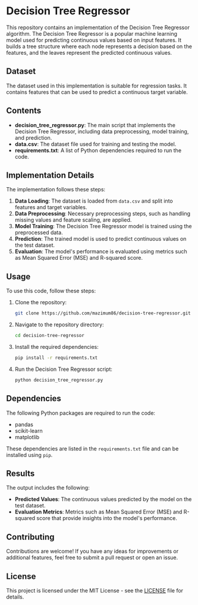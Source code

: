 # Decision Tree Regressor

This repository contains an implementation of the Decision Tree Regressor algorithm. The Decision Tree Regressor is a popular machine learning model used for predicting continuous values based on input features. It builds a tree structure where each node represents a decision based on the features, and the leaves represent the predicted continuous values.

## Dataset

The dataset used in this implementation is suitable for regression tasks. It contains features that can be used to predict a continuous target variable.

## Contents

- **decision_tree_regressor.py**: The main script that implements the Decision Tree Regressor, including data preprocessing, model training, and prediction.
- **data.csv**: The dataset file used for training and testing the model.
- **requirements.txt**: A list of Python dependencies required to run the code.

## Implementation Details

The implementation follows these steps:

1. **Data Loading**: The dataset is loaded from `data.csv` and split into features and target variables.
2. **Data Preprocessing**: Necessary preprocessing steps, such as handling missing values and feature scaling, are applied.
3. **Model Training**: The Decision Tree Regressor model is trained using the preprocessed data.
4. **Prediction**: The trained model is used to predict continuous values on the test dataset.
5. **Evaluation**: The model's performance is evaluated using metrics such as Mean Squared Error (MSE) and R-squared score.

## Usage

To use this code, follow these steps:

1. Clone the repository:
    ```bash
    git clone https://github.com/mazimum86/decision-tree-regressor.git
    ```
2. Navigate to the repository directory:
    ```bash
    cd decision-tree-regressor
    ```
3. Install the required dependencies:
    ```bash
    pip install -r requirements.txt
    ```
4. Run the Decision Tree Regressor script:
    ```bash
    python decision_tree_regressor.py
    ```

## Dependencies

The following Python packages are required to run the code:

- pandas
- scikit-learn
- matplotlib

These dependencies are listed in the `requirements.txt` file and can be installed using `pip`.

## Results

The output includes the following:

- **Predicted Values**: The continuous values predicted by the model on the test dataset.
- **Evaluation Metrics**: Metrics such as Mean Squared Error (MSE) and R-squared score that provide insights into the model's performance.

## Contributing

Contributions are welcome! If you have any ideas for improvements or additional features, feel free to submit a pull request or open an issue.

## License

This project is licensed under the MIT License - see the [LICENSE](LICENSE) file for details.

